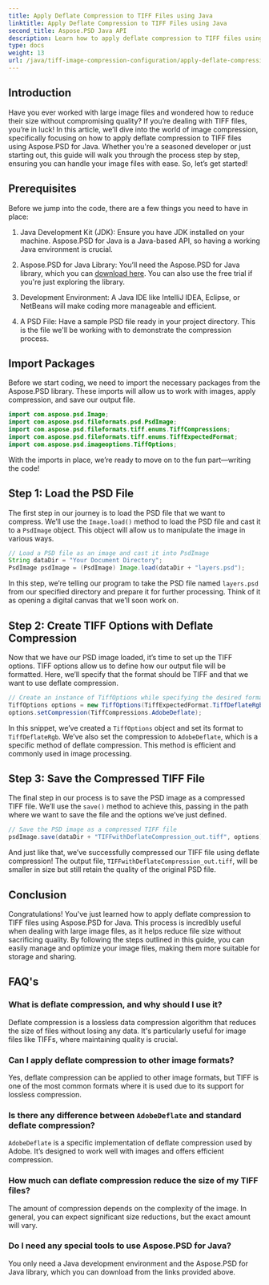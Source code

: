 ```yaml
---
title: Apply Deflate Compression to TIFF Files using Java
linktitle: Apply Deflate Compression to TIFF Files using Java
second_title: Aspose.PSD Java API
description: Learn how to apply deflate compression to TIFF files using Aspose.PSD for Java. Follow our step-by-step guide to efficiently reduce file size without losing quality.
type: docs
weight: 13
url: /java/tiff-image-compression-configuration/apply-deflate-compression-tiff-files/
---
```

## Introduction

Have you ever worked with large image files and wondered how to reduce their size without compromising quality? If you’re dealing with TIFF files, you’re in luck! In this article, we’ll dive into the world of image compression, specifically focusing on how to apply deflate compression to TIFF files using Aspose.PSD for Java. Whether you're a seasoned developer or just starting out, this guide will walk you through the process step by step, ensuring you can handle your image files with ease. So, let’s get started!

## Prerequisites

Before we jump into the code, there are a few things you need to have in place:

1. Java Development Kit (JDK): Ensure you have JDK installed on your machine. Aspose.PSD for Java is a Java-based API, so having a working Java environment is crucial.
   
2. Aspose.PSD for Java Library: You’ll need the Aspose.PSD for Java library, which you can [download here](https://releases.aspose.com/psd/java/). You can also use the free trial if you're just exploring the library.

3. Development Environment: A Java IDE like IntelliJ IDEA, Eclipse, or NetBeans will make coding more manageable and efficient.

4. A PSD File: Have a sample PSD file ready in your project directory. This is the file we'll be working with to demonstrate the compression process.

## Import Packages

Before we start coding, we need to import the necessary packages from the Aspose.PSD library. These imports will allow us to work with images, apply compression, and save our output file.

```java
import com.aspose.psd.Image;
import com.aspose.psd.fileformats.psd.PsdImage;
import com.aspose.psd.fileformats.tiff.enums.TiffCompressions;
import com.aspose.psd.fileformats.tiff.enums.TiffExpectedFormat;
import com.aspose.psd.imageoptions.TiffOptions;
```

With the imports in place, we’re ready to move on to the fun part—writing the code!

## Step 1: Load the PSD File

The first step in our journey is to load the PSD file that we want to compress. We’ll use the `Image.load()` method to load the PSD file and cast it to a `PsdImage` object. This object will allow us to manipulate the image in various ways.

```java
// Load a PSD file as an image and cast it into PsdImage
String dataDir = "Your Document Directory";
PsdImage psdImage = (PsdImage) Image.load(dataDir + "layers.psd");
```

In this step, we’re telling our program to take the PSD file named `layers.psd` from our specified directory and prepare it for further processing. Think of it as opening a digital canvas that we’ll soon work on.

## Step 2: Create TIFF Options with Deflate Compression

Now that we have our PSD image loaded, it’s time to set up the TIFF options. TIFF options allow us to define how our output file will be formatted. Here, we’ll specify that the format should be TIFF and that we want to use deflate compression.

```java
// Create an instance of TiffOptions while specifying the desired format and compression
TiffOptions options = new TiffOptions(TiffExpectedFormat.TiffDeflateRgb);
options.setCompression(TiffCompressions.AdobeDeflate);
```

In this snippet, we’ve created a `TiffOptions` object and set its format to `TiffDeflateRgb`. We’ve also set the compression to `AdobeDeflate`, which is a specific method of deflate compression. This method is efficient and commonly used in image processing.

## Step 3: Save the Compressed TIFF File

The final step in our process is to save the PSD image as a compressed TIFF file. We’ll use the `save()` method to achieve this, passing in the path where we want to save the file and the options we’ve just defined.

```java
// Save the PSD image as a compressed TIFF file
psdImage.save(dataDir + "TIFFwithDeflateCompression_out.tiff", options);
```

And just like that, we’ve successfully compressed our TIFF file using deflate compression! The output file, `TIFFwithDeflateCompression_out.tiff`, will be smaller in size but still retain the quality of the original PSD file.

## Conclusion

Congratulations! You've just learned how to apply deflate compression to TIFF files using Aspose.PSD for Java. This process is incredibly useful when dealing with large image files, as it helps reduce file size without sacrificing quality. By following the steps outlined in this guide, you can easily manage and optimize your image files, making them more suitable for storage and sharing.

## FAQ's

### What is deflate compression, and why should I use it?
Deflate compression is a lossless data compression algorithm that reduces the size of files without losing any data. It's particularly useful for image files like TIFFs, where maintaining quality is crucial.

### Can I apply deflate compression to other image formats?
Yes, deflate compression can be applied to other image formats, but TIFF is one of the most common formats where it is used due to its support for lossless compression.

### Is there any difference between `AdobeDeflate` and standard deflate compression?
`AdobeDeflate` is a specific implementation of deflate compression used by Adobe. It’s designed to work well with images and offers efficient compression.

### How much can deflate compression reduce the size of my TIFF files?
The amount of compression depends on the complexity of the image. In general, you can expect significant size reductions, but the exact amount will vary.

### Do I need any special tools to use Aspose.PSD for Java?
You only need a Java development environment and the Aspose.PSD for Java library, which you can download from the links provided above.
